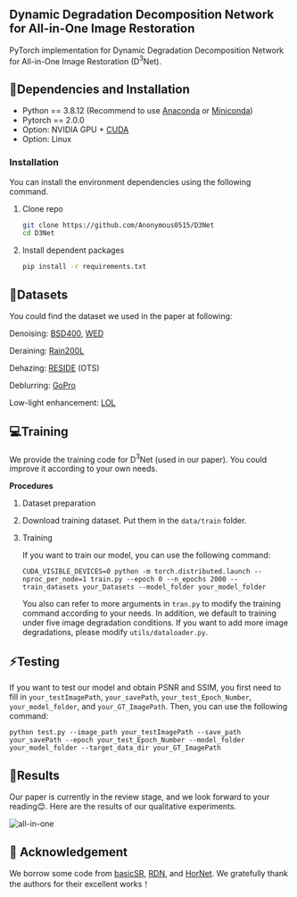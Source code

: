 ## Dynamic Degradation Decomposition Network for All-in-One Image Restoration

PyTorch implementation for Dynamic Degradation Decomposition Network for All-in-One Image Restoration (D$`^3`$Net).

## 🔧Dependencies and Installation

- Python == 3.8.12 (Recommend to use [Anaconda](https://www.anaconda.com/download/#linux) or [Miniconda](https://docs.conda.io/en/latest/miniconda.html))
- Pytorch == 2.0.0
- Option: NVIDIA GPU + [CUDA](https://developer.nvidia.com/cuda-downloads)
- Option: Linux

### Installation

You can install the environment dependencies using the following command.

1. Clone repo

   ```bash
   git clone https://github.com/Anonymous0515/D3Net
   cd D3Net
   ```
2. Install dependent packages

   ```bash
   pip install -r requirements.txt
   ```

## 🏰Datasets

You could find the dataset we used in the paper at following:

Denoising: [BSD400](https://drive.google.com/file/d/1idKFDkAHJGAFDn1OyXZxsTbOSBx9GS8N/view?usp=sharing), [WED](https://ece.uwaterloo.ca/~k29ma/exploration/)

Deraining: [Rain200L](https://www.icst.pku.edu.cn/struct/Projects/joint_rain_removal.html)

Dehazing: [RESIDE](https://sites.google.com/view/reside-dehaze-datasets/reside-v0) (OTS)

Deblurring: [GoPro](https://seungjunnah.github.io/Datasets/gopro)

Low-light enhancement: [LOL](https://daooshee.github.io/BMVC2018website/)

## 💻Training

We provide the training code for D$`^3`$Net (used in our paper). You could improve it according to your own needs.

**Procedures**

1. Dataset preparation
2. Download training dataset. Put them in the `data/train` folder.
3. Training

   If you want to train our model, you can use the following command:

   ```
   CUDA_VISIBLE_DEVICES=0 python -m torch.distributed.launch --nproc_per_node=1 train.py --epoch 0 --n_epochs 2000 --train_datasets your_Datasets --model_folder your_model_folder
   ```

   You also can refer to more arguments in `tran.py` to modify the training command according to your needs. In addition, we default to training under five image degradation conditions. If you want to add more image degradations, please modify `utils/dataloader.py`.

## ⚡Testing

If you want to test our model and obtain PSNR and SSIM, you first need to fill in `your_testImagePath`, `your_savePath`, `your_test_Epoch_Number`, `your_model_folder`, and `your_GT_ImagePath`. Then, you can use the following command:

```
python test.py --image_path your_testImagePath --save_path your_savePath --epoch your_test_Epoch_Number --model_folder your_model_folder --target_data_dir your_GT_ImagePath
```

## 📖Results

Our paper is currently in the review stage, and we look forward to your reading😊. Here are the results of our qualitative experiments.

![all-in-one](./all-in-oneResult.png "Qualitative results")

## 🤗 Acknowledgement

We borrow some code from [basicSR](https://github.com/XPixelGroup/BasicSR/tree/master), [RDN](https://github.com/yulunzhang/RDN), and [HorNet](https://github.com/raoyongming/HorNet). We gratefully thank the authors for their excellent works！

